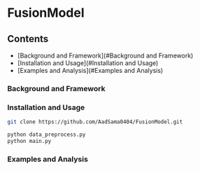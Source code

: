 # FusionModel

## Contents
- [Background and Framework](#Background and Framework)
- [Installation and Usage](#Installation and Usage)
- [Examples and Analysis](#Examples and Analysis)

### Background and Framework

### Installation and Usage

```sh
git clone https://github.com/AadSama0404/FusionModel.git
```

```sh
python data_preprocess.py
python main.py
```

### Examples and Analysis
